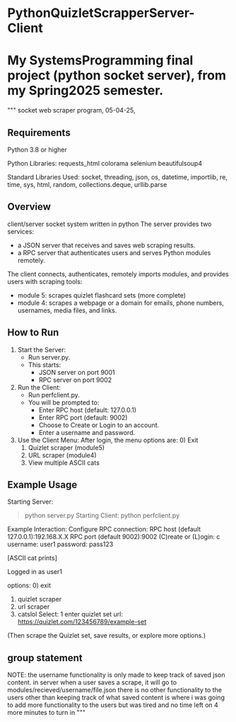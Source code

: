 # PythonQuizletScrapperServer-Client
# My SystemsProgramming final project (python socket server), from my Spring2025 semester.

"""
socket web scraper program, 05-04-25, 

Requirements
---------
Python 3.8 or higher

Python Libraries:
requests_html
colorama
selenium
beautifulsoup4
                   
Standard Libraries Used:
socket, threading, json, os, datetime, importlib, re, time, sys, html, random, collections.deque, urllib.parse   
                
Overview
---------
client/server socket system written in python
The server provides two services:
- a JSON server that receives and saves web scraping results.
- a RPC server that authenticates users and serves Python modules remotely.

The client connects, authenticates, remotely imports modules, and provides users with scraping tools:
- module 5: scrapes quizlet flashcard sets (more complete)
- module 4: scrapes a webpage or a domain for emails, phone numbers, usernames, media files, and links.

How to Run
---------
1. Start the Server:
   - Run server.py.
   - This starts:
     - JSON server on port 9001
     - RPC server on port 9002
2. Run the Client:
   - Run perfclient.py.
   - You will be prompted to:
     - Enter RPC host (default: 127.0.0.1)
     - Enter RPC port (default: 9002)
     - Choose to Create or Login to an account.
     - Enter a username and password.
3. Use the Client Menu:
   After login, the menu options are:
     0) Exit
     1) Quizlet scraper (module5)
     2) URL scraper (module4)
     3) View multiple ASCII cats

Example Usage
---------
Starting Server:
> python server.py
Starting Client:
> python perfclient.py

Example Interaction:
Configure RPC connection: 
RPC host (default 127.0.0.1):192.168.X.X
RPC port (default 9002):9002
(C)reate or (L)ogin: c
username: user1
password: pass123

[ASCII cat prints]

Logged in as user1

options:
 0) exit
 1) quizlet scraper
 2) url scraper
 3) catslol
Select: 1
enter quizlet set url: https://quizlet.com/123456789/example-set

(Then scrape the Quizlet set, save results, or explore more options.)

group statement
---------
NOTE: the username functionality is only made to keep track of saved json content.
      in server when a user saves a scrape, it will go to modules/recieved/username/file.json
      there is no other functionality to the users other than keeping track of what saved content is where
      i was going to add more functionality to the users but was tired and no time left on 4 more minutes to turn in
"""      

